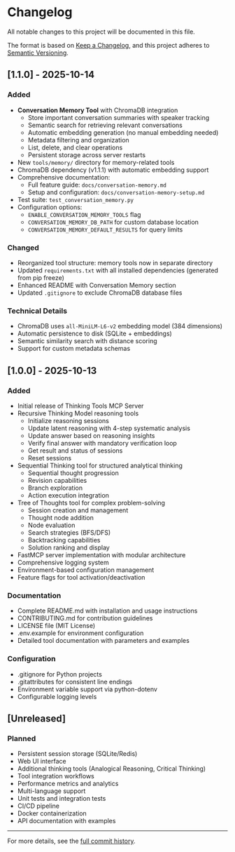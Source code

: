 # Changelog

All notable changes to this project will be documented in this file.

The format is based on [Keep a Changelog](https://keepachangelog.com/en/1.0.0/),
and this project adheres to [Semantic Versioning](https://semver.org/spec/v2.0.0.html).

## [1.1.0] - 2025-10-14

### Added
- **Conversation Memory Tool** with ChromaDB integration
  - Store important conversation summaries with speaker tracking
  - Semantic search for retrieving relevant conversations
  - Automatic embedding generation (no manual embedding needed)
  - Metadata filtering and organization
  - List, delete, and clear operations
  - Persistent storage across server restarts
- New `tools/memory/` directory for memory-related tools
- ChromaDB dependency (v1.1.1) with automatic embedding support
- Comprehensive documentation:
  - Full feature guide: `docs/conversation-memory.md`
  - Setup and configuration: `docs/conversation-memory-setup.md`
- Test suite: `test_conversation_memory.py`
- Configuration options:
  - `ENABLE_CONVERSATION_MEMORY_TOOLS` flag
  - `CONVERSATION_MEMORY_DB_PATH` for custom database location
  - `CONVERSATION_MEMORY_DEFAULT_RESULTS` for query limits

### Changed
- Reorganized tool structure: memory tools now in separate directory
- Updated `requirements.txt` with all installed dependencies (generated from pip freeze)
- Enhanced README with Conversation Memory section
- Updated `.gitignore` to exclude ChromaDB database files

### Technical Details
- ChromaDB uses `all-MiniLM-L6-v2` embedding model (384 dimensions)
- Automatic persistence to disk (SQLite + embeddings)
- Semantic similarity search with distance scoring
- Support for custom metadata schemas

## [1.0.0] - 2025-10-13

### Added
- Initial release of Thinking Tools MCP Server
- Recursive Thinking Model reasoning tools
  - Initialize reasoning sessions
  - Update latent reasoning with 4-step systematic analysis
  - Update answer based on reasoning insights
  - Verify final answer with mandatory verification loop
  - Get result and status of sessions
  - Reset sessions
- Sequential Thinking tool for structured analytical thinking
  - Sequential thought progression
  - Revision capabilities
  - Branch exploration
  - Action execution integration
- Tree of Thoughts tool for complex problem-solving
  - Session creation and management
  - Thought node addition
  - Node evaluation
  - Search strategies (BFS/DFS)
  - Backtracking capabilities
  - Solution ranking and display
- FastMCP server implementation with modular architecture
- Comprehensive logging system
- Environment-based configuration management
- Feature flags for tool activation/deactivation

### Documentation
- Complete README.md with installation and usage instructions
- CONTRIBUTING.md for contribution guidelines
- LICENSE file (MIT License)
- .env.example for environment configuration
- Detailed tool documentation with parameters and examples

### Configuration
- .gitignore for Python projects
- .gitattributes for consistent line endings
- Environment variable support via python-dotenv
- Configurable logging levels

## [Unreleased]

### Planned
- Persistent session storage (SQLite/Redis)
- Web UI interface
- Additional thinking tools (Analogical Reasoning, Critical Thinking)
- Tool integration workflows
- Performance metrics and analytics
- Multi-language support
- Unit tests and integration tests
- CI/CD pipeline
- Docker containerization
- API documentation with examples

---

For more details, see the [full commit history](https://github.com/HHC225/Thinking_Tools_Local/commits/main).
